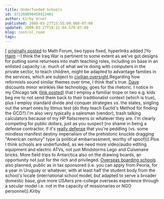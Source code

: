 ```yaml
---
title: Underfunded Schools
id: 372288090458922461
author: Kirby Urner
published: 2008-03-27T15:55:00.000-07:00
updated: 2008-03-27T19:21:04.570-07:00
blog: control_room
tags: 
---
```


[ [originally posted](http://mathforum.org/kb/message.jspa?messageID=6153263&tstart=0) to Math Forum, two typos fixed, hyperlinks added ]Yo [Haim](http://mybizmo.blogspot.com/search?q=haim) --I think the Iraq War is pertinent to some extent as we've got designs for putting some returnees into math teaching roles, including on base in an enlisted capacity i.e. much of what we're doing with computers in the private sector, to teach children, might be adapted to advantage families in the services, which are subject to [civilian oversight](http://worldgame.blogspot.com/2007/01/pundits-play-dumb.html).Regarding how reformists sound similar themes over time, I think that's true.  [Dave](http://mathforum.org/kb/message.jspa?messageID=6152029&tstart=0) discounts minor wrinkles like technology, goes for the rhetoric.  I notice in my Chicago talk ([link posted](http://worldgame.blogspot.com/2008/03/my-talk-in-chicago.html)) that I employ a familiar trope or two e.g. kids beg me to not send them back to their traditionalist context (which is true), plus I employ standard divide and conquer strategies vs. the states, singling out the smart ones by litmus test (do they teach Euclid's Method for finding the GCD?).I'm also very typically a salesman (vendor), trash talking calculators because of my HP flatscreens or whatever they are.  I'm clearly competing for public dollars, just as you suspect (no shame in being a defense contractor, if it's [really defense](http://worldgame.blogspot.com/2006/03/temple-to-athena.html) that you're peddling (vs. some mindless manifest destiny imperialism of the prehistoric knuckle dragging "American century" type (a political embarrassment, worthy of spoof))).Plus I think schools are underfunded, as we need more video/audio editing equipment and electric ATVs, not just Mindstorms Lego and Cuisenaire bricks.  More field trips to Antarctica also on the drawing boards, an opportunity not just for the rich and privileged.  [Overseas boarding schools](http://mybizmo.blogspot.com/2007/01/public-schools-overseas.html) also planned, public as in tax sponsored (i.e. you can apply from Peoria, for a year in Uruguay or whatever, with at least half the student body from the school's locale (international school model, but adapted to serve a broader domestic base, give more USAers pre-college overseas experience through a secular model i.e. not in the capacity of missionaries or NGO personnel)).Kirby